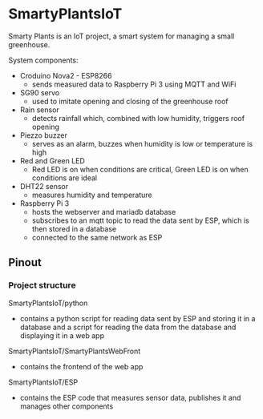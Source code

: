 # SmartyPlantsIoT
Smarty Plants is an IoT project, a smart system for managing a small greenhouse.

System components:
 - Croduino Nova2 - ESP8266
     - sends measured data to Raspberry Pi 3 using MQTT and WiFi
 - SG90 servo
     - used to imitate opening and closing of the greenhouse roof
 - Rain sensor
     - detects rainfall which, combined with low humidity, triggers roof opening
 - Piezzo buzzer
     - serves as an alarm, buzzes when humidity is low or temperature is high
 - Red and Green LED
     - Red LED is on when conditions are critical, Green LED is on when conditions are ideal
 - DHT22 sensor
     - measures humidity and temperature
 - Raspberry Pi 3
     - hosts the webserver and mariadb database
     - subscribes to an mqtt topic to read the data sent by ESP, which is then stored in a database
     - connected to the same network as ESP

## Pinout

### Project structure

SmartyPlantsIoT/python
 - contains a python script for reading data sent by ESP and storing it in a database and a script for reading the data from the database and displaying it in a web app

SmartyPlantsIoT/SmartyPlantsWebFront
 - contains the frontend of the web app

SmartyPlantsIoT/ESP
 - contains the ESP code that measures sensor data, publishes it and manages other components
